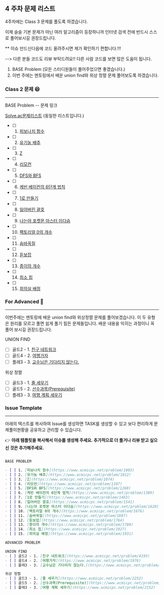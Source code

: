 ## 4 주차 문제 리스트

4주차에는 Class 3 문제를 풀도록 하겠습니다. 

이제 슬슬 기본 문제가 아닌 여러 알고리즘이 등장하니까 인터넷 검색 전에 반드시 스스로 풀어보시길 권장드립니다.

** 이슈 만드신다음에 코드 올려주시면 제가 확인하기 편합니다.!!!

--> 다른 분들 코드도 리뷰 부탁드려요!! 다른 사람 코드를 보면 많은 도움이 됩니다.

1. BASE Problem (모든 스터디원들이 풀어주었으면 좋겠습니다.)
2. 이번 주에는 멘토링에서 배운 union find와 위상 정렬 문제 풀어보도록 하겠습니다.

### Class 2 문제 😆
---
BASE Problem -- 문제 링크

[Solve.ac문제리스트](https://solved.ac/class/2) (동일한 리스트입니다.)

- [ ] 1. [피보나치 함수](https://www.acmicpc.net/problem/1003)
- [ ] 2. [유기농 배추](https://www.acmicpc.net/problem/1012)
- [ ] 3. [Z](https://www.acmicpc.net/problem/1074)
- [ ] 4. [리모컨](https://www.acmicpc.net/problem/1107)
- [ ] 5. [DFS와 BFS](https://www.acmicpc.net/problem/1260)
- [ ] 6. [케빈 베이컨의 6단계 법칙](https://www.acmicpc.net/problem/1389)
- [ ] 7. [1로 만들기](https://www.acmicpc.net/problem/1463)
- [ ] 8. [잃어버린 괄호](https://www.acmicpc.net/problem/1541)
- [ ] 9. [나는야 포켓몬 마스터 이다슴](https://www.acmicpc.net/problem/1620)
- [ ] 10. [팩토리얼 0의 개수](https://www.acmicpc.net/problem/1676)
- [ ] 11. [숨바꼭질](https://www.acmicpc.net/problem/1697)
- [ ] 12. [듣보잡](https://www.acmicpc.net/problem/1764)
- [ ] 13. [종이의 개수](https://www.acmicpc.net/problem/1780)
- [ ] 14. [최소 힙](https://www.acmicpc.net/problem/1927)
- [ ] 15. [희의실 배정](https://www.acmicpc.net/problem/1931)


### For Advanced 🚀

---

이번주에는 멘토링에 배운 union find와 위상정렬 문제를 풀어보겠습니다.
이 두 유형은 원리를 모르고 풀면 쉽게 풀기 힘든 문제들입니다. 배운 내용을 익히는 과정이니 꼭 풀어 보시길 권장드립니다.


UNION FIND
- [ ] 골드2 - 1. [친구 네트워크](https://www.acmicpc.net/problem/4195)
- [ ] 골드4 - 2. [여행가자](https://www.acmicpc.net/problem/1976)
- [ ] 플레3 - 3. [교수님은 기다리지 않는다.](https://www.acmicpc.net/problem/3830)

위상 정렬
- [ ] 골드3 - 1. [줄 세우기](https://www.acmicpc.net/problem/2252)
- [ ] 골드5 - 2. [선수과목(Prerequisite)](https://www.acmicpc.net/problem/14567)
- [ ] 플레3 - 3. [여행 계획 세우기](https://www.acmicpc.net/problem/2152)

### Issue Template

---

아래의 텍스트를 복사하여 Issue를 생성하면 TASK를 생성할 수 있고 보다 편리하게 문제풀이현황을 공유하고 관리할 수 있습니다.

👉 **아래 템플릿을 복사해서 이슈를 생성해 주세요. 추가적으로 더 풀거나 리뷰 받고 싶으신 것은 추가해주세요.**

```markdown

BASE PROBLEM

- [ ] 1. [피보나치 함수](https://www.acmicpc.net/problem/1003)
- [ ] 2. [유기농 배추](https://www.acmicpc.net/problem/1012)
- [ ] 3. [Z](https://www.acmicpc.net/problem/1074)
- [ ] 4. [리모컨](https://www.acmicpc.net/problem/1107)
- [ ] 5. [DFS와 BFS](https://www.acmicpc.net/problem/1260)
- [ ] 6. [케빈 베이컨의 6단계 법칙](https://www.acmicpc.net/problem/1389)
- [ ] 7. [1로 만들기](https://www.acmicpc.net/problem/1463)
- [ ] 8. [잃어버린 괄호](https://www.acmicpc.net/problem/1541)
- [ ] 9. [나는야 포켓몬 마스터 이다슴](https://www.acmicpc.net/problem/1620)
- [ ] 10. [팩토리얼 0의 개수](https://www.acmicpc.net/problem/1676)
- [ ] 11. [숨바꼭질](https://www.acmicpc.net/problem/1697)
- [ ] 12. [듣보잡](https://www.acmicpc.net/problem/1764)
- [ ] 13. [종이의 개수](https://www.acmicpc.net/problem/1780)
- [ ] 14. [최소 힙](https://www.acmicpc.net/problem/1927)
- [ ] 15. [희의실 배정](https://www.acmicpc.net/problem/1931)

ADVANCED PROBLEM

UNION FIND
- [ ] 골드2 - 1. [친구 네트워크](https://www.acmicpc.net/problem/4195)
- [ ] 골드4 - 2. [여행가자](https://www.acmicpc.net/problem/1976)
- [ ] 플레3 - 3. [교수님은 기다리지 않는다.](https://www.acmicpc.net/problem/3830)

위상 정렬
- [ ] 골드3 - 1. [줄 세우기](https://www.acmicpc.net/problem/2252)
- [ ] 골드5 - 2. [선수과목(Prerequisite)](https://www.acmicpc.net/problem/14567)
- [ ] 플레3 - 3. [여행 계획 세우기](https://www.acmicpc.net/problem/2152)

```

